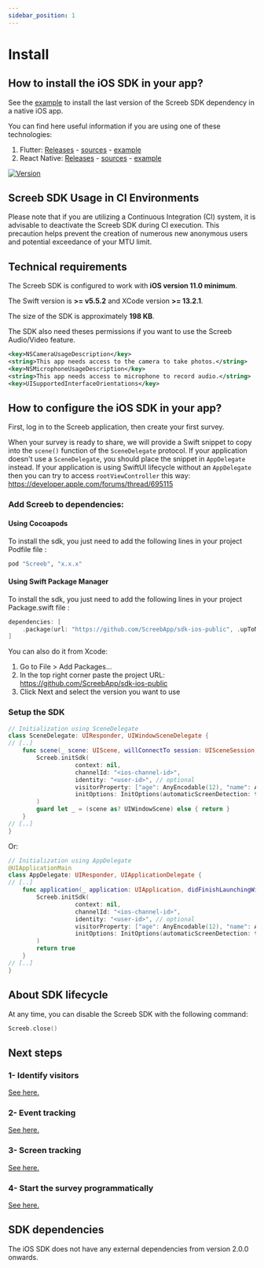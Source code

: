 ```yaml
---
sidebar_position: 1
---
```


# Install

## How to install the iOS SDK in your app?

See the [example](https://github.com/ScreebApp/sdk-ios-public) to install the last version of the Screeb SDK dependency in a native iOS app.

You can find here useful information if you are using one of these technologies:

1. Flutter: [Releases](https://pub.dev/packages/plugin_screeb) - [sources](https://github.com/ScreebApp/flutter-screeb-plugin) - [example](https://github.com/ScreebApp/flutter-screeb-plugin/tree/master/example)
2. React Native: [Releases](https://www.npmjs.com/package/@screeb/react-native) - [sources](https://github.com/ScreebApp/sdk-reactnative) - [example](https://github.com/ScreebApp/sdk-reactnative/tree/master/example)

[![Version](https://img.shields.io/cocoapods/v/Screeb.svg?style=flat)](https://cocoapods.org/pods/Screeb)

## Screeb SDK Usage in CI Environments

Please note that if you are utilizing a Continuous Integration (CI) system, it is advisable to deactivate the Screeb SDK during CI execution. This precaution helps prevent the creation of numerous new anonymous users and potential exceedance of your MTU limit.

## Technical requirements

The Screeb SDK is configured to work with **iOS version 11.0 minimum**.

The Swift version is **>= v5.5.2** and XCode version **>= 13.2.1**.

The size of the SDK is approximately **198 KB**.

The SDK also need theses permissions if you want to use the Screeb Audio/Video feature.
```xml
<key>NSCameraUsageDescription</key>
<string>This app needs access to the camera to take photos.</string>
<key>NSMicrophoneUsageDescription</key>
<string>This app needs access to microphone to record audio.</string>
<key>UISupportedInterfaceOrientations</key>
```

## How to configure the iOS SDK in your app?

First, log in to the Screeb application, then create your first survey.

When your survey is ready to share, we will provide a Swift snippet to copy into the `scene()` function of the `SceneDelegate` protocol.
If your application doesn't use a `SceneDelegate`, you should place the snippet in `AppDelegate` instead.
If your application is using SwiftUI lifecycle without an `AppDelegate` then you can try to access `rootViewController` this way:
https://developer.apple.com/forums/thread/695115

### Add Screeb to dependencies:

#### Using Cocoapods

To install the sdk, you just need to add the following lines in your project Podfile file :

```ruby
pod "Screeb", "x.x.x"
```

#### Using Swift Package Manager

To install the sdk, you just need to add the following lines in your project Package.swift file :

```swift
dependencies: [
    .package(url: "https://github.com/ScreebApp/sdk-ios-public", .upToNextMajor(from: "x.x.x"))
]
```

You can also do it from Xcode:

1. Go to File > Add Packages...
2. In the top right corner paste the project URL: https://github.com/ScreebApp/sdk-ios-public
3. Click Next and select the version you want to use

### Setup the SDK

```swift
// Initialization using SceneDelegate
class SceneDelegate: UIResponder, UIWindowSceneDelegate {
// [..]
    func scene(_ scene: UIScene, willConnectTo session: UISceneSession, options connectionOptions: UIScene.ConnectionOptions) {
        Screeb.initSdk(
                   context: nil,
                   channelId: "<ios-channel-id>",
                   identity: "<user-id>", // optional
                   visitorProperty: ["age": AnyEncodable(12), "name": AnyEncodable("JohnDoe")], // optional
                   initOptions: InitOptions(automaticScreenDetection: true|false) // optional
        )
        guard let _ = (scene as? UIWindowScene) else { return }
    }
// [..]
}
```

Or:

```swift
// Initialization using AppDelegate
@UIApplicationMain
class AppDelegate: UIResponder, UIApplicationDelegate {
// [..]
    func application(_ application: UIApplication, didFinishLaunchingWithOptions launchOptions: [UIApplication.LaunchOptionsKey: Any]?) -> Bool {
        Screeb.initSdk(
                   context: nil,
                   channelId: "<ios-channel-id>",
                   identity: "<user-id>", // optional
                   visitorProperty: ["age": AnyEncodable(12), "name": AnyEncodable("JohnDoe")], // optional
                   initOptions: InitOptions(automaticScreenDetection: true|false) // optional
        )
        return true
    }
// [..]
}
```

## About SDK lifecycle

At any time, you can disable the Screeb SDK with the following command:

```swift
Screeb.close()
```

## Next steps

### 1- Identify visitors

[See here.](./identity)

### 2- Event tracking

[See here.](./event-tracking)

### 3- Screen tracking

[See here.](./screen-tracking)

### 4- Start the survey programmatically

[See here.](./start-survey-programmatically)

## SDK dependencies

The iOS SDK does not have any external dependencies from version 2.0.0 onwards.
